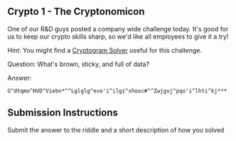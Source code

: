 Crypto 1 - The Cryptonomicon
---------------------

One of our R&D guys posted a company wide challenge today.  It's good for us to keep our crypto skills sharp, so we'd like all employees to give it a try!

Hint: You might find a [Cryptogram Solver](http://www.blisstonia.com/software/WebDecrypto/) useful for this challenge.

Question: What's brown, sticky, and full of data?

Answer:

    G^dtqmo^HVD^Viebn*^^Lglglg^evo'i^ilgi^xhooc#^^Zwjgvj^pqo'i^lhti^kj***

Submission Instructions
---------------------
Submit the answer to the riddle and a short description of how you solved 